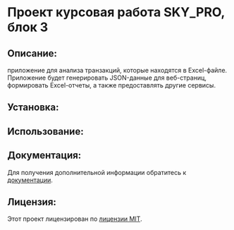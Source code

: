 # Проект курсовая работа SKY_PRO, блок 3

## Описание:

приложение для анализа транзакций, которые находятся в Excel-файле. Приложение будет генерировать JSON-данные для 
веб-страниц, формировать Excel-отчеты, а также предоставлять другие сервисы.

## Установка:


## Использование:



## Документация:

Для получения дополнительной информации обратитесь к [документации](docs/README.md).

## Лицензия:

Этот проект лицензирован по [лицензии MIT](LICENSE).